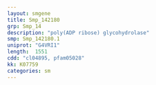 ```yaml
---
layout: smgene
title: Smp_142180
grp: Smp_14
description: "poly(ADP ribose) glycohydrolase"
smp: Smp_142180.1
uniprot: "G4VRI1"
length:  1551
cdd: "cl04895, pfam05028"
kk: K07759
categories: sm
---
```


